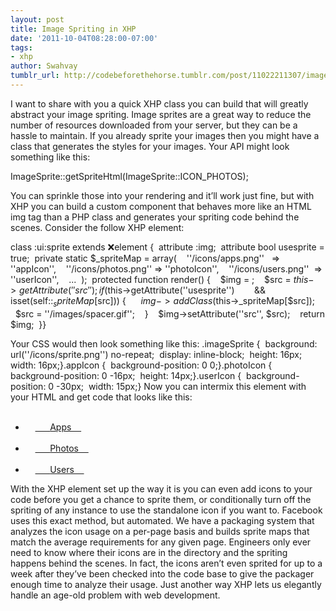 ```yaml
---
layout: post
title: Image Spriting in XHP
date: '2011-10-04T08:28:00-07:00'
tags:
- xhp
author: Swahvay
tumblr_url: http://codebeforethehorse.tumblr.com/post/11022211307/image-spriting-in-xhp
---
```

I want to share with you a quick XHP class you can build that will greatly abstract your image spriting. Image sprites are a great way to reduce the number of resources downloaded from your server, but they can be a hassle to maintain. If you already sprite your images then you might have a class that generates the styles for your images. Your API might look something like this:

ImageSprite::getSpriteHtml(ImageSprite::ICON_PHOTOS);

You can sprinkle those into your rendering and it’ll work just fine, but with XHP you can build a custom component that behaves more like an HTML img tag than a PHP class and generates your spriting code behind the scenes.
Consider the follow XHP element:

class :ui:sprite extends :x:element {  attribute :img;  attribute bool usesprite = true;  private static $_spriteMap = array(    ''/icons/apps.png''   => ''appIcon'',    ''/icons/photos.png'' => ''photoIcon'',    ''/icons/users.png''  => ''userIcon'',    ...  );  protected function render() {    $img = <img class="imageSprite" />;    $src = $this->getAttribute(''src'');    if ($this->getAttribute(''usesprite'')        && isset(self::$_spriteMap[$src])) {      $img->addClass($this->_spriteMap[$src]);      $src = ''/images/spacer.gif'';    }    $img->setAttribute(''src'', $src);    return $img;  }}

Your CSS would then look something like this:
.imageSprite {  background: url(''/icons/sprite.png'') no-repeat;  display: inline-block;  height: 16px;  width: 16px;}.appIcon {  background-position: 0 0;}.photoIcon {  background-position: 0 -16px;  height: 14px;}.userIcon {  background-position: 0 -30px;  width: 15px;}
Now you can intermix this element with your HTML and get code that looks like this:
<ul class="nave">  <li>    <a href="/apps">      <ui:sprite src="/icons/apps.png" /> Apps    </a>  </li>  <li>    <a href="/photos">      <ui:sprite src="/icons/photos.png" /> Photos    </a>  </li>  <li>    <a href="/users">      <ui:sprite src="/icons/users.png" /> Users    </a>  </li></ul>
With the XHP element set up the way it is you can even add icons to your code before you get a chance to sprite them, or conditionally turn off the spriting of any instance to use the standalone icon if you want to. Facebook uses this exact method, but automated. We have a packaging system that analyzes the icon usage on a per-page basis and builds sprite maps that match the average requirements for any given page. Engineers only ever need to know where their icons are in the directory and the spriting happens behind the scenes. In fact, the icons aren’t even sprited for up to a week after they’ve been checked into the code base to give the packager enough time to analyze their usage.
Just another way XHP lets us elegantly handle an age-old problem with web development.
